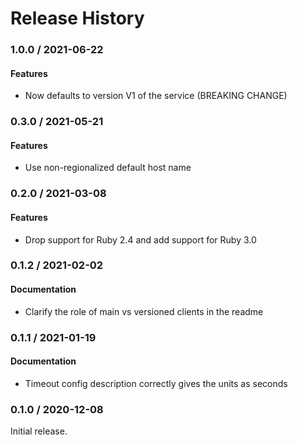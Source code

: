 # Release History

### 1.0.0 / 2021-06-22

#### Features

* Now defaults to version V1 of the service (BREAKING CHANGE)

### 0.3.0 / 2021-05-21

#### Features

* Use non-regionalized default host name

### 0.2.0 / 2021-03-08

#### Features

* Drop support for Ruby 2.4 and add support for Ruby 3.0

### 0.1.2 / 2021-02-02

#### Documentation

* Clarify the role of main vs versioned clients in the readme

### 0.1.1 / 2021-01-19

#### Documentation

* Timeout config description correctly gives the units as seconds

### 0.1.0 / 2020-12-08

Initial release.
